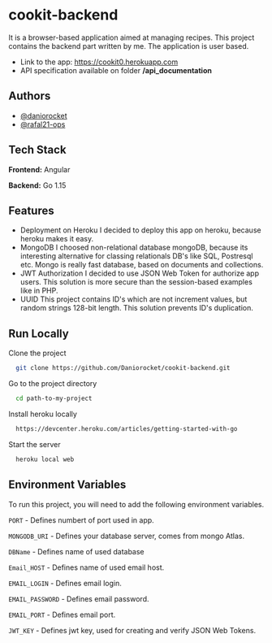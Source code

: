 # cookit-backend

It is a browser-based application aimed at managing recipes. 
This project contains the backend part written by me. 
The application is user based.
- Link to the app:
https://cookit0.herokuapp.com
- API specification available on folder **/api_documentation**


## Authors

- [@daniorocket](https://www.github.com/daniorocket)
- [@rafal21-ops](https://www.github.com/rafal21-ops)

  
## Tech Stack

**Frontend:** Angular

**Backend:** Go 1.15

  
## Features

- Deployment on Heroku
I decided to deploy this app on heroku, because heroku makes it easy. 
- MongoDB
I choosed non-relational database mongoDB, because its interesting alternative for classing relationals DB's like SQL, Postresql etc. Mongo is really fast database, based on documents and collections.
- JWT Authorization
I decided to use JSON Web Token for authorize app users. This solution is more secure than the session-based examples like in PHP.
- UUID
This project contains ID's which are not increment values, but random strings 128-bit length. This solution prevents ID's duplication.



  
## Run Locally

Clone the project

```bash
  git clone https://github.com/Daniorocket/cookit-backend.git
```

Go to the project directory

```bash
  cd path-to-my-project
```

Install heroku locally

```bash
  https://devcenter.heroku.com/articles/getting-started-with-go
```
Start the server

```bash
  heroku local web
```


  
## Environment Variables

To run this project, you will need to add the following environment variables.

`PORT` - Defines numbert of port used in app.

`MONGODB_URI` -  Defines your database server, comes from mongo Atlas.

`DBName` - Defines name of used database

`Email_HOST` - Defines name of used email host. 

`EMAIL_LOGIN` - Defines email login. 

`EMAIL_PASSWORD` - Defines email password. 

`EMAIL_PORT` - Defines email port. 
  
`JWT_KEY` - Defines jwt key, used for creating and verify JSON Web Tokens. 